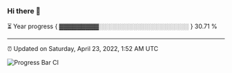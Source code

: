 ### Hi there 👋

⏳ Year progress { ▓▓▓▓▓▓▓▓▓░░░░░░░░░░░░░░░░░░░░░ } 30.71 %

---

⏰ Updated on Saturday, April 23, 2022, 1:52 AM UTC

![Progress Bar CI](https://github.com/arthurbuhl/arthurbuhl/workflows/Progress%20Bar%20CI/badge.svg)
